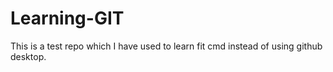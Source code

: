 # Learning-GIT
This is a test repo which I have used to learn fit cmd instead of using github desktop.
